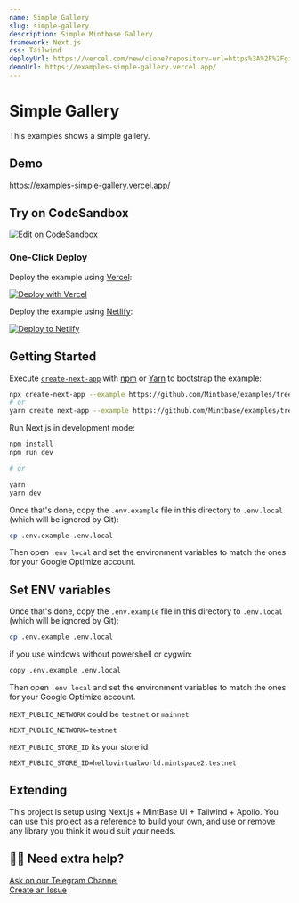 ```yaml
---
name: Simple Gallery
slug: simple-gallery
description: Simple Mintbase Gallery
framework: Next.js
css: Tailwind
deployUrl: https://vercel.com/new/clone?repository-url=https%3A%2F%2Fgithub.com%2FMintbase%2Fexamples%2Ftree%2Fmain%2Fsimple-gallery
demoUrl: https://examples-simple-gallery.vercel.app/
---
```


# Simple Gallery

This examples shows a simple gallery.

## Demo

https://examples-simple-gallery.vercel.app/


## Try on CodeSandbox

[![Edit on CodeSandbox](https://codesandbox.io/static/img/play-codesandbox.svg)](https://codesandbox.io/s/github/Mintbase/examples/tree/main/simple-gallery)


### One-Click Deploy

Deploy the example using [Vercel](https://vercel.com?utm_source=github&utm_medium=readme):

[![Deploy with Vercel](https://vercel.com/button)](https://vercel.com/new/clone?repository-url=https%3A%2F%2Fgithub.com%2FMintbase%2Fexamples%2Ftree%2Fmain%2Fsimple-gallery)


Deploy the example using [Netlify](https://netlify.com):

[![Deploy to Netlify](https://www.netlify.com/img/deploy/button.svg)](https://app.netlify.com/start/deploy?repository=https://github.com/Mintbase/examples/tree/main/simple-gallery)


## Getting Started

Execute [`create-next-app`](https://github.com/vercel/next.js/tree/canary/packages/create-next-app) with [npm](https://docs.npmjs.com/cli/init) or [Yarn](https://yarnpkg.com/lang/en/docs/cli/create/) to bootstrap the example:

```bash
npx create-next-app --example https://github.com/Mintbase/examples/tree/main/simple-gallery
# or
yarn create next-app --example https://github.com/Mintbase/examples/tree/main/simple-gallery
```


Run Next.js in development mode:

```bash
npm install
npm run dev

# or

yarn
yarn dev
```

Once that's done, copy the `.env.example` file in this directory to `.env.local` (which will be ignored by Git):

```bash
cp .env.example .env.local
```

Then open `.env.local` and set the environment variables to match the ones for your Google Optimize account.


## Set ENV variables

Once that's done, copy the `.env.example` file in this directory to `.env.local` (which will be ignored by Git):

```bash
cp .env.example .env.local
```

if you use windows without powershell or cygwin:

```bash
copy .env.example .env.local
```


Then open `.env.local` and set the environment variables to match the ones for your Google Optimize account.

`NEXT_PUBLIC_NETWORK` could be `testnet` or `mainnet`
```
NEXT_PUBLIC_NETWORK=testnet
```

`NEXT_PUBLIC_STORE_ID` its your store id
```
NEXT_PUBLIC_STORE_ID=hellovirtualworld.mintspace2.testnet
```
## Extending

This project is setup using Next.js + MintBase UI + Tailwind + Apollo.
You can use this project as a reference to build your own, and use or remove any library you think it would suit your needs.

## 🙋‍♀️  Need extra help?

[Ask on our Telegram Channel](https://t.me/mintdev) <br/>
[Create an Issue](https://github.com/Mintbase/examples/issues)

